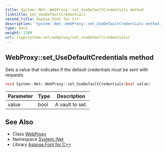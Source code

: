 ```yaml
---
title: System::Net::WebProxy::set_UseDefaultCredentials method
linktitle: set_UseDefaultCredentials
second_title: Aspose.Font for C++
description: 'System::Net::WebProxy::set_UseDefaultCredentials method. Sets a value that indicates if the default credentials must be sent with requests in C++.'
type: docs
weight: 1300
url: /cpp/system.net/webproxy/set_usedefaultcredentials/
---
```

## WebProxy::set_UseDefaultCredentials method


Sets a value that indicates if the default credentials must be sent with requests.

```cpp
void System::Net::WebProxy::set_UseDefaultCredentials(bool value)
```


| Parameter | Type | Description |
| --- | --- | --- |
| value | bool | A vault to set. |

## See Also

* Class [WebProxy](../)
* Namespace [System::Net](../../)
* Library [Aspose.Font for C++](../../../)

